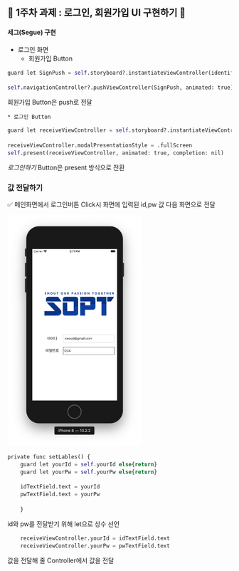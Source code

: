 ## 🧸 1주차 과제 : 로그인, 회원가입 UI 구현하기 🧸

#### 세그(Segue) 구현
* 로그인 화면
	* 회원가입 Button

```python
guard let SignPush = self.storyboard?.instantiateViewController(identifier: "signViewController") as? SignViewController else {return}

self.navigationController?.pushViewController(SignPush, animated: true)
```
회원가입 Button은 push로 전달

	* 로그인 Button
 
```python
guard let receiveViewController = self.storyboard?.instantiateViewController(identifier: "loginViewController") as? LoginViewController else {return}

receiveViewController.modalPresentationStyle = .fullScreen
self.present(receiveViewController, animated: true, completion: nil)
```
*로그인하기*  Button은 present 방식으로 전환



### 값 전달하기

✅ 메인화면에서 로그인버튼 Click시 화면에 입력된 id,pw 값 다음 화면으로 전달

<img src="./addreadME/image/1stweek_값전달.png" width="60%">

```python
private func setLables() {
    guard let yourId = self.yourId else{return}
    guard let yourPw = self.yourPw else{return}
        
    idTextField.text = yourId
    pwTextField.text = yourPw
        
    }
```
id와 pw를 전달받기 위해 let으로 상수 선언

```python
	receiveViewController.yourId = idTextField.text
    receiveViewController.yourPw = pwTextField.text
```
값을 전달해 줄 Controller에서 값을 전달


